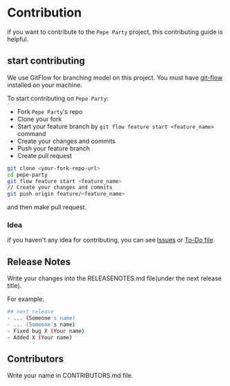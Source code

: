# Contribution

if you want to contribute to the `Pepe Party` project, this contributing guide is helpful.

## start contributing

We use GitFlow for branching model on this project. You must have [git-flow](https://github.com/nvie/gitflow/wiki/Installation) installed on your machine.

To start contributing on `Pepe Party`:
- Fork `Pepe Party`'s repo
- Clone your fork
- Start your feature branch by `git flow feature start <feature_name>` command
- Create your changes and commits
- Push your feature branch
- Create pull request

```bash
git clone <your-fork-repo-url>
cd pepe-party
git flow feature start <feature_name>
// Create your changes and commits
git push origin feature/<feature_name>
```
and then make pull request.

### Idea
if you haven't any idea for contributing, you can see [Issues](https://github.com/shuoros/pepe-party/issues) or [To-Do file](https://github.com/shuoros/pepe-party/blob/main/TODO.md).

## Release Notes
Write your changes into the RELEASENOTES.md file(under the next release title).

For example:

```bash
## next release
- ... (Someone's name)
- ... (Someone's name)
- Fixed bug X (Your name)
- Added X (Your name)
```

## Contributors
Write your name in CONTRIBUTORS.md file.